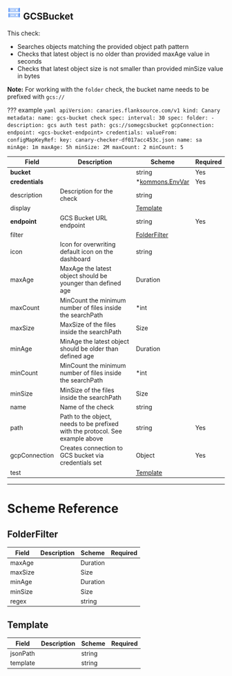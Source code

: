 ## <img src='https://raw.githubusercontent.com/flanksource/flanksource-ui/main/src/icons/gcsBucket.svg' style='height: 32px'/> GCSBucket

This check:

* Searches objects matching the provided object path pattern
* Checks that latest object is no older than provided maxAge value in seconds
* Checks that latest object size is not smaller than provided minSize value in bytes

**Note:** For working with the `folder` check, the bucket name needs to be prefixed with `gcs://`

??? example
     ```yaml
     apiVersion: canaries.flanksource.com/v1
      kind: Canary
      metadata:
        name: gcs-bucket check
      spec:
        interval: 30
        spec:
          folder:
           - description: gcs auth test
             path: gcs://somegcsbucket
             gcpConnection:
               endpoint: <gcs-bucket-endpoint>
               credentials:
                 valueFrom:
                   configMapKeyRef:
                     key: canary-checker-df017acc453c.json
                     name: sa
             minAge: 1m
             maxAge: 5h
             minSize: 2M
             maxCount: 2
             minCount: 5
     ```

| Field | Description | Scheme | Required |
| ----- | ----------- | ------ | -------- |
| **bucket** |  | string | Yes |
| **credentials** |  | *[kommons.EnvVar](https://pkg.go.dev/github.com/flanksource/kommons#EnvVar) | Yes |
| description | Description for the check | string |  |
| display |  | [Template](#template) |  |
| **endpoint** | GCS Bucket URL endpoint | string | Yes |
| filter |  | [FolderFilter](#folderfilter) |  |
| icon | Icon for overwriting default icon on the dashboard | string |  |
| maxAge | MaxAge the latest object should be younger than defined age | Duration |  |
| maxCount | MinCount the minimum number of files inside the searchPath | *int |  |
| maxSize | MaxSize of the files inside the searchPath | Size |  |
| minAge | MinAge the latest object should be older than defined age | Duration |  |
| minCount | MinCount the minimum number of files inside the searchPath | *int |  |
| minSize | MinSize of the files inside the searchPath | Size |  |
| name | Name of the check | string |  |
| path | Path to the object, needs to be prefixed with the protocol. See example above | string | Yes
| gcpConnection | Creates connection to GCS bucket via credentials set | Object | Yes
| test |  | [Template](#template) |  |

---
# Scheme Reference
## FolderFilter



| Field | Description | Scheme | Required |
| ----- | ----------- | ------ | -------- |
| maxAge |  | Duration |  |
| maxSize |  | Size |  |
| minAge |  | Duration |  |
| minSize |  | Size |  |
| regex |  | string |  |

## Template



| Field | Description | Scheme | Required |
| ----- | ----------- | ------ | -------- |
| jsonPath |  | string |  |
| template |  | string |  |